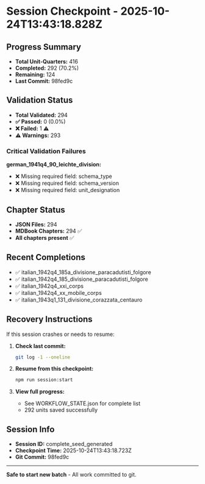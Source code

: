 # Session Checkpoint - 2025-10-24T13:43:18.828Z

## Progress Summary

- **Total Unit-Quarters:** 416
- **Completed:** 292 (70.2%)
- **Remaining:** 124
- **Last Commit:** 98fed9c

## Validation Status

- **Total Validated:** 294
- **✅ Passed:** 0 (0.0%)
- **❌ Failed:** 1 ⚠️
- **⚠️ Warnings:** 293

### Critical Validation Failures

**german_1941q4_90_leichte_division:**
  - ❌ Missing required field: schema_type
  - ❌ Missing required field: schema_version
  - ❌ Missing required field: unit_designation

## Chapter Status

- **JSON Files:** 294
- **MDBook Chapters:** 294 ✅
- **All chapters present** ✅

## Recent Completions

- ✅ italian_1942q4_185a_divisione_paracadutisti_folgore
- ✅ italian_1942q4_185_divisione_paracadutisti_folgore
- ✅ italian_1942q4_xxi_corps
- ✅ italian_1942q4_xx_mobile_corps
- ✅ italian_1943q1_131_divisione_corazzata_centauro

## Recovery Instructions

If this session crashes or needs to resume:

1. **Check last commit:**
   ```bash
   git log -1 --oneline
   ```

2. **Resume from this checkpoint:**
   ```bash
   npm run session:start
   ```

3. **View full progress:**
   - See WORKFLOW_STATE.json for complete list
   - 292 units saved successfully

## Session Info

- **Session ID:** complete_seed_generated
- **Checkpoint Time:** 2025-10-24T13:43:18.723Z
- **Git Commit:** 98fed9c

---

**Safe to start new batch** - All work committed to git.
